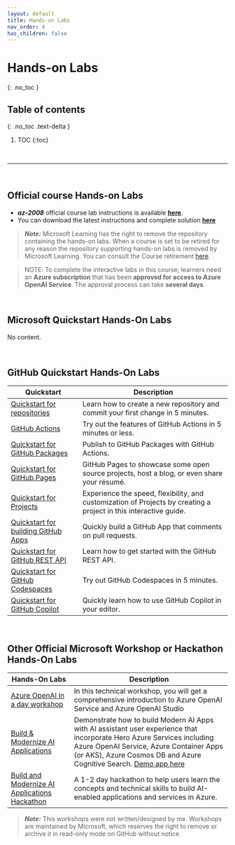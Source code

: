 ```yaml
---
layout: default
title: Hands-on Labs
nav_order: 4
has_children: false
---
```


# Hands-on Labs
{: .no_toc }


## Table of contents
{: .no_toc .text-delta }

1. TOC
{:toc}

<br/>

---

<br/>


## Official course Hands-on Labs

* ***az-2008*** official course lab instructions is available [**here**](https://microsoftlearning.github.io/AZ-2008_DevOps_Foundations_Core_Principles_Practices/). 
* You can download the latest instructions and complete solution [**here**](https://github.com/MicrosoftLearning/AZ-2008_DevOps_Foundations_Core_Principles_Practices)

> ***Note:*** Microsoft Learning has the right to remove the repository containing the hands-on labs. When a course is set to be retired for any reason the repository supporting hands-on labs is removed by Microsoft Learning. You can consult the Course retirement [here](https://learn.microsoft.com/en-us/credentials/certifications/retired-courses).


> NOTE: To complete the interactive labs in this course, learners need an **Azure subscription** that has been **approved for access to Azure OpenAI Service**. The approval process 
can take **several days**.


<br/>

## Microsoft Quickstart Hands-On Labs


No content.

<!-- 

| Quickstart | Description | 
| --- | --- | 

-->

<br/>

## GitHub Quickstart Hands-On Labs

| Quickstart | Description | 
| --- | --- | 
| [Quickstart for repositories](https://docs.github.com/en/repositories/creating-and-managing-repositories/quickstart-for-repositories) | Learn how to create a new repository and commit your first change in 5 minutes. |
| [GitHub Actions](https://docs.github.com/en/actions/quickstart) | Try out the features of GitHub Actions in 5 minutes or less. |
| [Quickstart for GitHub Packages](https://docs.github.com/en/packages/quickstart) | Publish to GitHub Packages with GitHub Actions. |
| [Quickstart for GitHub Pages](https://docs.github.com/en/pages/quickstart) | GitHub Pages to showcase some open source projects, host a blog, or even share your résumé. |
| [Quickstart for Projects](https://docs.github.com/en/issues/planning-and-tracking-with-projects/learning-about-projects/quickstart-for-projects) | Experience the speed, flexibility, and customization of Projects by creating a project in this interactive guide. |
| [Quickstart for building GitHub Apps](https://docs.github.com/en/apps/creating-github-apps/writing-code-for-a-github-app/quickstart) | Quickly build a GitHub App that comments on pull requests. |
| [Quickstart for GitHub REST API](https://docs.github.com/en/rest/quickstart) | Learn how to get started with the GitHub REST API. |
| [Quickstart for GitHub Codespaces](https://docs.github.com/en/codespaces/getting-started/quickstart) | Try out GitHub Codespaces in 5 minutes. |
| [Quickstart for GitHub Copilot](https://docs.github.com/en/copilot/quickstart) | Quickly learn how to use GitHub Copilot in your editor. |

<!-- <br/> -->

<!-- ### Software List for Hands-on Labs -- >

<!-- softwarelist -->

<!-- Required software to run the course and workshop hands-on labs available [**here**](./Lab-Setup.md) -->


<br/>

## Other Official Microsoft Workshop or Hackathon Hands-On Labs

|  Hands-On Labs | Description | 
| --- | --- | 
| [Azure OpenAI in a day workshop](https://github.com/microsoft/azure-openai-in-a-day-workshop) | In this technical workshop, you will get a comprehensive introduction to Azure OpenAI Service and Azure OpenAI Studio |
| [Build & Modernize AI Applications](https://github.com/Azure/Build-Modern-AI-Apps) | Demonstrate how to build Modern AI Apps with AI assistant user experience that incorporate Hero Azure Services including Azure OpenAI Service, Azure Container Apps (or AKS), Azure Cosmos DB and Azure Cognitive Search. [Demo app here](https://lemon-wave-0e1c0eb1e.3.azurestaticapps.net/) |
| [Build and Modernize AI Applications Hackathon](https://github.com/Azure/Build-Modern-AI-Apps-Hackathon)  | A 1-2 day hackathon to help users learn the concepts and technical skills to build AI-enabled applications and services in Azure. |





> ***Note:*** This workshops were not written/designed by me. Workshops are maintained by Microsoft, which reserves the right to remove or archive it in read-only mode on GitHub without notice.